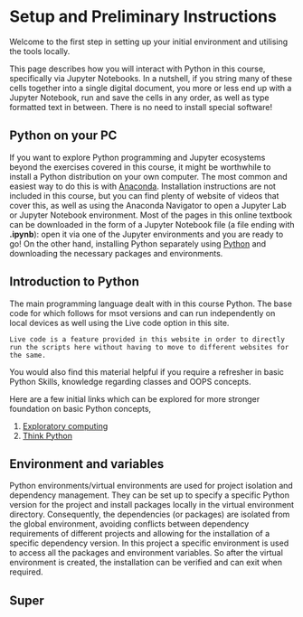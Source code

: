 # Setup and Preliminary Instructions

Welcome to the first step in setting up your initial environment and utilising the tools locally. 

This page describes how you will interact with Python in this course, specifically via Jupyter Notebooks.  In a nutshell, if you string many of these cells together into a single digital document, you more or less end up with a Jupyter Notebook, run and save the cells in any order, as well as type formatted text in between. There is no need to install special software!

## Python on your PC

If you want to explore Python programming and Jupyter ecosystems beyond the exercises covered in this course, it might be worthwhile to install a Python distribution on your own computer. The most common and easiest way to do this is with [Anaconda](https://www.anaconda.com/download). Installation instructions are not included in this course, but you can find plenty of website of videos that cover this, as well as using the Anaconda Navigator to open a Jupyter Lab or Jupyter Notebook environment. Most of the pages in this online textbook can be downloaded in the form of a Jupyter Notebook file (a file ending with **.ipynb**): open it via one of the Jupyter environments and you are ready to go! On the other hand, installing Python separately using [Python](https://www.python.org/downloads/) and downloading the necessary packages and environments. 


## Introduction to Python

The main programming language dealt with in this course Python. The base code for which follows for msot versions and can run independently on local devices as well using the Live code option in this site. 

```{admonition} Interactive Pages - use your browser!
Live code is a feature provided in this website in order to directly run the scripts here without having to move to different websites for the same. 
```

You would also find this material helpful if you require a refresher in basic Python Skills, knowledge regarding classes and OOPS concepts. 

Here are a few initial links which can be explored for more stronger foundation on basic Python concepts, 

1. [Exploratory computing](https://mbakker7.github.io/exploratory_computing_with_python/)
2. [Think Python](https://greenteapress.com/wp/think-python-2e/)

## Environment and variables

Python environments/virtual environments are used for project isolation and dependency management. They can be set up to specify a specific Python version for the project and install packages locally in the virtual environment directory. Consequently, the dependencies (or packages) are isolated from the global environment, avoiding conflicts between dependency requirements of different projects and allowing for
the installation of a specific dependency version. 
In this project a specific environment is used to access all the packages and environment variables. So after the virtual environment is created, the installation can be verified and can exit when required. 

## Super


